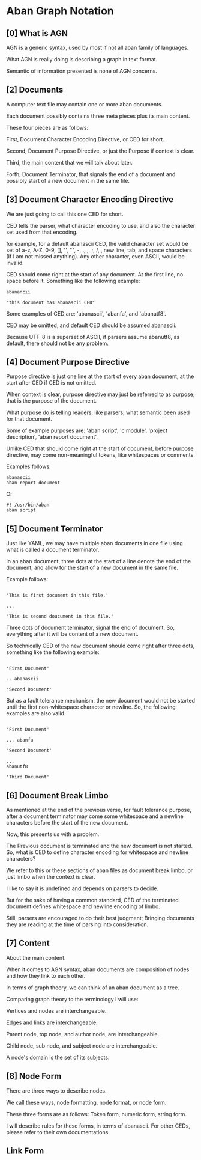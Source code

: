 
# Aban Graph Notation

## [0] What is AGN

AGN is a generic syntax, used by most
if not all aban family of languages.

What AGN is really doing is describing
a graph in text format.

Semantic of information presented
is none of AGN concerns.

## [2] Documents

A computer text file may contain one or
more aban documents.

Each document possibly contains three
meta pieces plus its main content.

These four pieces are as follows:

First, Document Character Encoding
Directive, or CED for short.

Second, Document Purpose Directive, or
just the Purpose if context is clear.

Third, the main content that we will
talk about later.

Forth, Document Terminator, that signals
the end of a document and possibly start
of a new document in the same file.

## [3] Document Character Encoding Directive

We are just going to call this one CED
for short.

CED tells the parser, what character
encoding to use, and also the character
set used from that encoding.

for example, for a default abanascii
CED, the valid character set would be
set of a-z, A-Z, 0-9, [], '', "", -, .,
,, ;, /, \, new line, tab, and space
characters (If I am not missed
anything).
Any other character, even
ASCII, would be invalid.

CED should come right at the start of
any document. At the first line, no
space before it. Something like
the following example:

```
abanancii

"this document has abanascii CED"

```

Some examples of CED are:
'abanascii', 'abanfa', and 'abanutf8'.

CED may be omitted, and default CED
should be assumed abanascii.

Because UTF-8 is a superset of ASCII,
if parsers assume abanutf8, as default,
there should not be any problem.

## [4] Document Purpose Directive

Purpose directive is just one line at
the start of every aban document, at
the start after CED if CED is not
omitted.

When context is clear,
purpose directive may just be referred
to as purpose; that is the purpose of
the document.

What purpose do is telling readers, like
parsers, what semantic been used for
that document.

Some of example purposes are:
'aban script', 'c module',
'project description',
'aban report document'.

Unlike CED that should come right at
the start of document, before purpose
directive, may come non-meaningful
tokens, like whitespaces or comments.

Examples follows:

```
abanascii
aban report document
```

Or

```
#! /usr/bin/aban
aban script
```

## [5] Document Terminator

Just like YAML, we may have multiple
aban documents in one file using what
is called a document terminator.

In an aban document, three dots at
the start of a line denote the end of
the document, and allow for the start
of a new document in the same file.

Example follows:

```

'This is first document in this file.'

...

'This is second doucument in this file.'

```

Three dots of document terminator,
signal the end of document.
So, everything after it will be content
of a new document.

So technically CED of the new document
should come right after three dots,
something like the following example:

```

'First Document'

...abanascii

'Second Document'

```

But as a fault tolerance mechanism,
the new document would not be started
until the first non-whitespace
character or newline.
So, the following examples are also
valid.

```

'First Document'

... abanfa

'Second Document'

...
abanutf8

'Third Document'

```

## [6] Document Break Limbo

As mentioned at the end of the previous 
verse, for fault tolerance purpose,
after a document terminator may come
some whitespace and a newline
characters before the start of the new
document.

Now, this presents us with a problem.

The Previous document is terminated and
the new document is not started.
So, what is CED to define character
encoding for whitespace and newline
characters?

We refer to this or these sections of
aban files as document break limbo, or
just limbo when the context is clear.

I like to say it is undefined and 
depends on parsers to decide.

But for the sake of having a common
standard, CED of the terminated
document defines whitespace and newline
encoding of limbo.

Still, parsers are encouraged to do
their best judgment; Bringing documents
they are reading at the time of parsing
into consideration.

## [7] Content

About the main content.

When it comes to AGN syntax,
aban documents are composition of
nodes and how they link to each other.

In terms of graph theory, we can think
of an aban document as a tree.

Comparing graph theory to
the terminology I will use:

Vertices and nodes are interchangeable.

Edges and links are interchangeable.

Parent node, top node, and author node,
are interchangeable.

Child node, sub node, and subject node 
are interchangeable.

A node's domain is the set of its
subjects.

## [8] Node Form

There are three ways to describe nodes.

We call these ways, node formatting,
node format, or node form.

These three forms are as follows:
Token form,
numeric form,
string form.

I will describe rules for these
forms, in terms of abanascii.
For other CEDs, please refer to
their own documentations.


## Link Form




